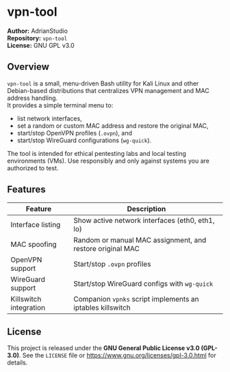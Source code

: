 # vpn-tool

**Author:** AdrianStudio  
**Repository:** `vpn-tool`  
**License:** GNU GPL v3.0

## Overview

`vpn-tool` is a small, menu-driven Bash utility for Kali Linux and other Debian-based distributions that centralizes VPN management and MAC address handling.  
It provides a simple terminal menu to:

- list network interfaces,  
- set a random or custom MAC address and restore the original MAC,  
- start/stop OpenVPN profiles (`.ovpn`), and  
- start/stop WireGuard configurations (`wg-quick`).

The tool is intended for ethical pentesting labs and local testing environments (VMs). Use responsibly and only against systems you are authorized to test.

## Features

| Feature | Description |
|---|---|
| Interface listing | Show active network interfaces (eth0, eth1, lo) |
| MAC spoofing | Random or manual MAC assignment, and restore original MAC |
| OpenVPN support | Start/stop `.ovpn` profiles |
| WireGuard support | Start/stop WireGuard configs with `wg-quick` |
| Killswitch integration | Companion `vpnks` script implements an iptables killswitch |

## License

This project is released under the **GNU General Public License v3.0 (GPL-3.0)**. See the `LICENSE` file or https://www.gnu.org/licenses/gpl-3.0.html for details.

